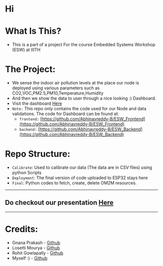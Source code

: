 # Hi

# What Is This?
* This is a part of a project For the course Embedded Systems Workshop (ESW) at IIITH

# The Project:
* We sense the indoor air pollution levels at the place our node is deployed using various parameters such as CO2,VOC,PM2.5,PM10,Temperature,Humidity
* And then we show the data to user through a nice looking :) Dashboard.
* Visit the dashboard [Here](https://indoor-air-pollution-18.onrender.com/)
* `Note:` This repo only contains the code used for our Node and data validations. The code for Dashboard can be found at:
    * `frontend:` [https://github.com/Abhinavreddy-B/ESW_Frontend](https://github.com/Abhinavreddy-B/ESW_Frontend)
    * `backend:` [https://github.com/Abhinavreddy-B/ESW_Backend](https://github.com/Abhinavreddy-B/ESW_Backend)

# Repo Structure:
* `Calibrate`: Used to calibrate our data (The data are in CSV files) using python Scripts
* `Deployment`: The final version of code uploaded to ESP32 stays here
* `Final`: Python codes to fetch, create, delete OM2M resources.

<hr>

## Do checkout our presentation [Here](./Presentation.pdf)

<hr>

# Credits:
* Gnana Prakash - [Github](https://github.com/GnanaPrakashSG2004)
* Losetti Mourya - [Github](https://github.com/losettimourya)
* Rohit Gowlapally - [Github](https://github.com/ROHIT32767)
* Myself :) - [Github](https://github.com/Abhinavreddy-B)